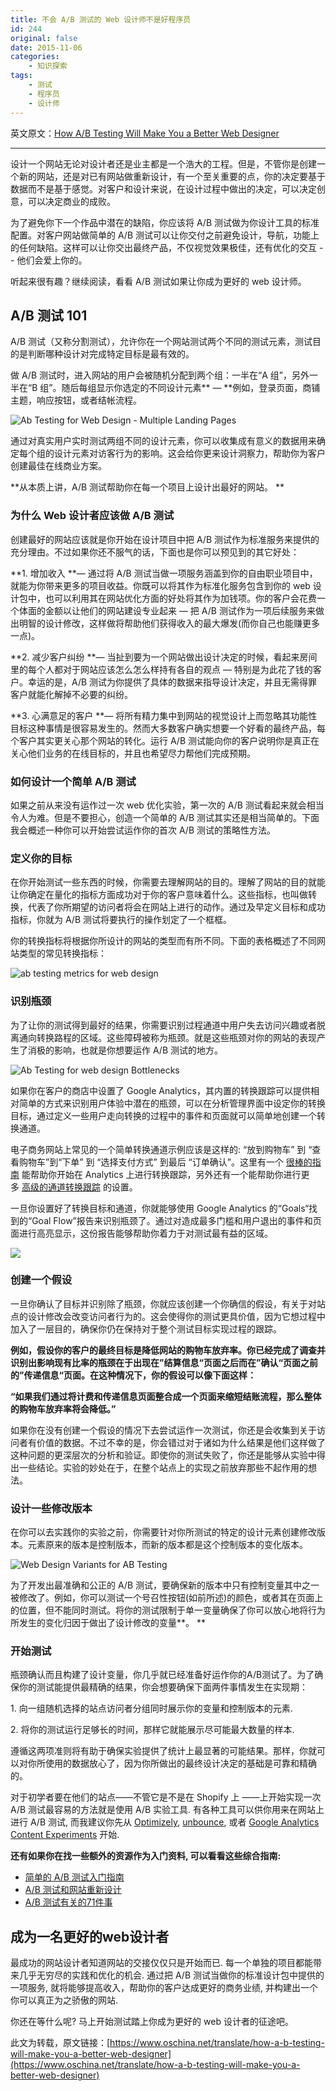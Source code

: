 ```yaml
---
title: 不会 A/B 测试的 Web 设计师不是好程序员
id: 244
original: false
date: 2015-11-06
categories:
    - 知识探索
tags:
    - 测试
    - 程序员
    - 设计师
---
```


英文原文：[How A/B Testing Will Make You a Better Web Designer](https://shopifypartnerblog.myshopify.com/blogs/blog/74161923-how-a-b-testing-will-make-you-a-better-web-designer)

----

设计一个网站无论对设计者还是业主都是一个浩大的工程。但是，不管你是创建一个新的网站，还是对已有网站做重新设计，有一个至关重要的点，你的决定要基于数据而不是基于感觉。对客户和设计来说，在设计过程中做出的决定，可以决定创意，可以决定商业的成败。

为了避免你下一个作品中潜在的缺陷，你应该将 A/B 测试做为你设计工具的标准配置。对客户网站做简单的 A/B 测试可以让你交付之前避免设计，导航，功能上的任何缺陷。这样可以让你交出最终产品，不仅视觉效果极佳，还有优化的交互 -- 他们会爱上你的。

听起来很有趣？继续阅读，看看 A/B 测试如果让你成为更好的 web 设计师。

<!--more-->

## A/B 测试 101

A/B 测试（又称分割测试），允许你在一个网站测试两个不同的测试元素，测试目的是判断哪种设计对完成特定目标是最有效的。

做 A/B 测试时，进入网站的用户会被随机分配到两个组：一半在“A 组”，另外一半在“B 组”。随后每组显示你选定的不同设计元素** — **例如，登录页面，商铺主题，响应按钮，或者结帐流程。

![Ab Testing for Web Design - Multiple Landing Pages](https://static.oschina.net/uploads/img/201511/03163625_pzJH.jpg)

通过对真实用户实时测试两组不同的设计元素，你可以收集成有意义的数据用来确定每个组的设计元素对访客行为的影响。这会给你更来设计洞察力，帮助你为客户创建最佳在线商业方案。

**从本质上讲，A/B 测试帮助你在每一个项目上设计出最好的网站。 **

### 为什么 Web 设计者应该做 A/B 测试

创建最好的网站应该就是你开始在设计项目中把 A/B 测试作为标准服务来提供的充分理由。不过如果你还不服气的话，下面也是你可以预见到的其它好处：

**1\. 增加收入 **— 通过将 A/B 测试当做一项服务涵盖到你的自由职业项目中，就能为你带来更多的项目收益。你既可以将其作为标准化服务包含到你的 web 设计包中，也可以利用其在网站优化方面的好处将其作为加钱项。你的客户会花费一个体面的金额以让他们的网站建设专业起来 — 把 A/B 测试作为一项后续服务来做出明智的设计修改，这样做将帮助他们获得收入的最大爆发(而你自己也能赚更多一点)。

**2\. 减少客户纠纷 **— 当扯到要为一个网站做出设计决定的时候，看起来房间里的每个人都对于网站应该怎么怎么样持有各自的观点 — 特别是为此花了钱的客户。幸运的是，A/B 测试为你提供了具体的数据来指导设计决定，并且无需得罪客户就能化解掉不必要的纠纷。

**3\. 心满意足的客户 **— 将所有精力集中到网站的视觉设计上而忽略其功能性目标这种事情是很容易发生的。然而大多数客户确实想要一个好看的最终产品，每个客户其实更关心那个网站的转化。运行 A/B 测试能向你的客户说明你是真正在关心他们业务的在线目标的，并且也希望尽力帮他们完成预期。

### 如何设计一个简单 A/B 测试

如果之前从来没有运作过一次 web 优化实验，第一次的 A/B 测试看起来就会相当令人为难。但是不要担心，创造一个简单的 A/B 测试其实还是相当简单的。下面我会概述一种你可以开始尝试运作你的首次 A/B 测试的策略性方法。

### 定义你的目标

在你开始测试一些东西的时候，你需要去理解网站的目的。理解了网站的目的就能让你确定在量化的指标方面成功对于你的客户意味着什么。这些指标，也叫做转换，代表了你所期望的访问者将会在网站上进行的动作。通过及早定义目标和成功指标，你就为 A/B 测试将要执行的操作划定了一个框框。

你的转换指标将根据你所设计的网站的类型而有所不同。下面的表格概述了不同网站类型的常见转换指标：

![ab testing metrics for web design](https://static.oschina.net/uploads/img/201511/03163625_wt9T.png)

### 识别瓶颈

为了让你的测试得到最好的结果，你需要识别过程通道中用户失去访问兴趣或者脱离通向转换路程的区域。这些障碍被称为瓶颈。就是这些瓶颈对你的网站的表现产生了消极的影响，也就是你想要运作 A/B 测试的地方。

![Ab Testing for web design Bottlenecks](https://static.oschina.net/uploads/img/201511/03163625_dHcG.jpg)

如果你在客户的商店中设置了 Google Analytics，其内置的转换跟踪可以提供相对简单的方式来识别用户体验中潜在的瓶颈，可以在分析管理界面中设定你的转换目标，通过定义一些用户走向转换的过程中的事件和页面就可以简单地创建一个转换通道。

电子商务网站上常见的一个简单转换通道示例应该是这样的: “放到购物车” 到 “查看购物车”到“下单” 到 “选择支付方式” 到最后 “订单确认”。这里有一个 [很棒的指南](https://support.google.com/analytics/answer/1032415?hl=en) 能帮助你开始在 Analytics 上进行转换跟踪，另外还有一个能帮助你进行更多 [高级的通道转换跟踪](https://docs.shopify.com/support/other/general-information/google-analytics-goals-and-funnels) 的设置。

一旦你设置好了转换目标和通道，你就能够使用 Google Analytics 的“Goals“找到的“Goal Flow”报告来识别瓶颈了。通过对造成最多门槛和用户退出的事件和页面进行高亮显示，这份报告能够帮助你着力于对测试最有益的区域。

**![](https://static.oschina.net/uploads/img/201511/03163626_Q0qY.jpg)**

### 创建一个假设

一旦你确认了目标并识别除了瓶颈，你就应该创建一个你确信的假设，有关于对站点的设计修改会改变访问者行为的。这会使得你的测试更具价值，因为它想过程中加入了一层目的，确保你仍在保持对于整个测试目标实现过程的跟踪。

**例如，假设你的客户的最终目标是降低网站的购物车放弃率。你已经完成了调查并识别出影响现有比率的瓶颈在于出现在”结算信息“页面之后而在”确认“页面之前的”传递信息“页面。在这种情况下，你的假设可以像下面这样：**

**“如果我们通过将计费和传递信息页面整合成一个页面来缩短结账流程，那么整体的购物车放弃率将会降低。”**

如果你在没有创建一个假设的情况下去尝试运作一次测试，你还是会收集到关于访问者有价值的数据。不过不幸的是，你会错过对于诸如为什么结果是他们这样做了这种问题的更深层次的分析和验证。即使你的测试失败了，你还是能够从实验中得出一些结论。实验的妙处在于，在整个站点上的实现之前放弃那些不起作用的想法。

### 设计一些修改版本

在你可以去实践你的实验之前，你需要针对你所测试的特定的设计元素创建修改版本。元素原来的版本是控制版本，而新的版本都是这个控制版本的变化版本。

![Web Design Variants for AB Testing](https://static.oschina.net/uploads/img/201511/03163626_7iGu.jpg)

为了开发出最准确和公正的 A/B 测试，要确保新的版本中只有控制变量其中之一被修改了。例如，你可以测试一个号召性按钮(如前所述)的颜色，或者其在页面上的位置，但不能同时测试。将你的测试限制于单一变量确保了你可以放心地将行为所发生的变化归因于做出了设计修改的变量**。
**

### 开始测试

瓶颈确认而且构建了设计变量，你几乎就已经准备好运作你的A/B测试了。为了确保你的测试能提供最精确的结果，你会想要确保下面两件事情发生在实现期：

1\. 向一组随机选择的站点访问者分组同时展示你的变量和控制版本的元素.

2\. 将你的测试运行足够长的时间，那样它就能展示尽可能最大数量的样本.

遵循这两项准则将有助于确保实验提供了统计上最显著的可能结果。那样，你就可以对你所使用的数据放心了，因为你所做出的最终设计决定的基础是可靠和精确的。

对于初学者要在他们的站点——不管它是不是在 Shopify 上 ——上开始实现一次 A/B 测试最容易的方法就是使用 A/B 实验工具. 有各种工具可以供你用来在网站上进行 A/B 测试, 而我建议你先从 [Optimizely](https://optimizely.com/), [unbounce](https://unbounce.com/), 或者 [Google Analytics Content Experiments](https://www.google.com/analytics/standard/features/) 开始.

**还有如果你在找一些额外的资源作为入门资料, 可以看看这些综合指南:**

*   [简单的 A/B 测试入门指南](https://www.shopify.ca/blog/12385217-the-beginners-guide-to-simple-a-b-testing)
*   [A/B 测试和网站重新设计](https://blog.optimizely.com/2013/03/08/ab-testing-and-website-redesigns/)
*   [A/B 测试有关的71件事](https://blog.optimizely.com/2013/04/30/71-things-to-ab-test/)

## 成为一名更好的web设计者

最成功的网站设计者知道网站的交接仅仅只是开始而已. 每一个单独的项目都能带来几乎无穷尽的实践和优化的机会. 通过把 A/B 测试当做你的标准设计包中提供的一项服务, 就将能够提高收入，帮助你的客户达成更好的商务业绩, 并构建出一个你可以真正为之骄傲的网站.

你还在等什么呢? 马上开始测试踏上你成为更好的 web 设计者的征途吧。

此文为转载，原文链接：[https://www.oschina.net/translate/how-a-b-testing-will-make-you-a-better-web-designer](https://www.oschina.net/translate/how-a-b-testing-will-make-you-a-better-web-designer)